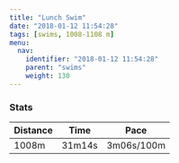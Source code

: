 ```yaml
---
title: "Lunch Swim"
date: "2018-01-12 11:54:28"
tags: [swims, 1008-1108 m]
menu:
  nav:
    identifier: "2018-01-12 11:54:28"
    parent: "swims"
    weight: 130
---
```


### Stats

| Distance | Time | Pace |
|----------|------|------|
|1008m|31m14s|3m06s/100m|
